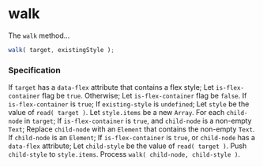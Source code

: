 # walk

The `walk` method...

```js
walk( target, existingStyle );
```

### Specification

If `target` has a `data-flex` attribute that contains a flex style;
	Let `is-flex-container` flag be `true`.
Otherwise;
	Let `is-flex-container` flag be `false`.
If `is-flex-container` is `true`;
	If `existing-style` is `undefined`;
		Let `style` be the value of `read( target )`.
	Let `style.items` be a new `Array`.
For each `child-node` in `target`;
	If `is-flex-container` is `true`, and `child-node` is a non-empty `Text`;
		Replace `child-node` with an `Element` that contains the non-empty `Text`.
	If `child-node` is an `Element`;
		If `is-flex-container` is `true`, or `child-node` has a `data-flex` attribute;
			Let `child-style` be the value of `read( target )`.
			Push `child-style` to `style.items`.
		Process `walk( child-node, child-style )`.
